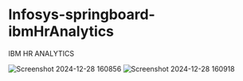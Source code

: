 # Infosys-springboard-ibmHrAnalytics

IBM HR ANALYTICS

![Screenshot 2024-12-28 160856](https://github.com/user-attachments/assets/a28676bb-fb41-40b9-ab3f-77143ddf0a2c)
![Screenshot 2024-12-28 160918](https://github.com/user-attachments/assets/01725161-0c24-413d-ab0d-9e91753377ad)
